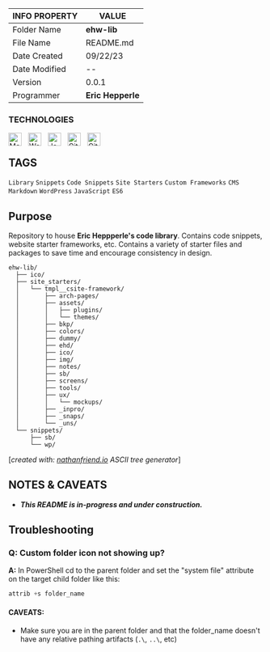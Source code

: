 | INFO PROPERTY | VALUE                                  |
| ------------- | -------------------------------------- |
| Folder Name  | **ehw-lib** |
| File Name     | README.md                              |
| Date Created  | 09/22/23                               |
| Date Modified | --                               |
| Version       | 0.0.1                                  |
| Programmer    | **Eric Hepperle**                      |

### TECHNOLOGIES

<img align="left" alt="Markdown" title="Markdown" width="26px" src="https://cdn.jsdelivr.net/gh/devicons/devicon/icons/markdown/markdown-original.svg" style="padding-right:10px;" />

<img align="left" alt="WordPress" title="WordPress" width="26px" src="https://cdn.jsdelivr.net/gh/devicons/devicon/icons/wordpress/wordpress-original.svg" style="padding-right:10px;" />

<img align="left" alt="JavaScript" title="JavaScript" width="26px" src="https://cdn.jsdelivr.net/gh/devicons/devicon/icons/javascript/javascript-original.svg" style="padding-right:10px;" />

<img align="left" alt="Git" title="Git" width="26px" src="https://cdn.jsdelivr.net/gh/devicons/devicon/icons/git/git-original.svg" style="padding-right:10px;" />

<img align="left" alt="GitHub" title="GitHub" width="26px" src="https://user-images.githubusercontent.com/3369400/139448065-39a229ba-4b06-434b-bc67-616e2ed80c8f.png" style="padding-right:10px;" />

<br>

## TAGS

`Library` `Snippets` `Code Snippets` `Site Starters` `Custom Frameworks` `CMS` `Markdown` `WordPress` `JavaScript` `ES6`

## Purpose

Repository to house **Eric Heppperle's code library**. Contains code snippets, website starter frameworks, etc. Contains a variety of starter files and packages to save time and encourage consistency in design.


~~~batch
ehw-lib/
  ├── ico/
  ├── site_starters/
  │   └── tmpl__csite-framework/
  │       ├── arch-pages/
  │       ├── assets/
  │       │   ├── plugins/
  │       │   └── themes/
  │       ├── bkp/
  │       ├── colors/
  │       ├── dummy/
  │       ├── ehd/
  │       ├── ico/
  │       ├── img/
  │       ├── notes/
  │       ├── sb/
  │       ├── screens/
  │       ├── tools/
  │       ├── ux/
  │       │   └── mockups/
  │       ├── _inpro/
  │       ├── _snaps/
  │       └── _uns/
  └── snippets/
      ├── sb/
      └── wp/
~~~
[_created with: [nathanfriend.io](https://tree.nathanfriend.io/) ASCII tree generator_]

## NOTES & CAVEATS

* **_This README is in-progress and under construction._**

## Troubleshooting

### Q: Custom folder icon not showing up?

**A:** In PowerShell cd to the parent folder and set the "system file" attribute on the target child folder like this:

```powershell
attrib +s folder_name
```

#### CAVEATS:

- Make sure you are in the parent folder and that the folder_name doesn't have any relative pathing artifacts (`.\`, `..\`, etc)